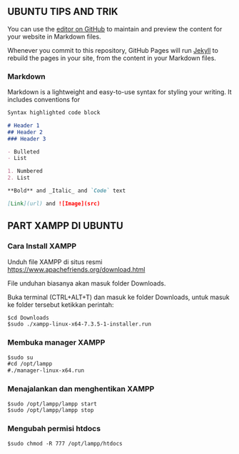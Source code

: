 ## UBUNTU TIPS AND TRIK

You can use the [editor on GitHub](https://github.com/fikidedi/ubuntu/edit/main/README.md) to maintain and preview the content for your website in Markdown files.

Whenever you commit to this repository, GitHub Pages will run [Jekyll](https://jekyllrb.com/) to rebuild the pages in your site, from the content in your Markdown files.

### Markdown

Markdown is a lightweight and easy-to-use syntax for styling your writing. It includes conventions for

```markdown
Syntax highlighted code block

# Header 1
## Header 2
### Header 3

- Bulleted
- List

1. Numbered
2. List

**Bold** and _Italic_ and `Code` text

[Link](url) and ![Image](src)
```

## PART XAMPP DI UBUNTU

### Cara Install XAMPP

Unduh file XAMPP di situs resmi https://www.apachefriends.org/download.html

File unduhan biasanya akan masuk folder Downloads.

Buka terminal (CTRL+ALT+T) dan masuk ke folder Downloads,  untuk masuk ke folder tersebut ketikkan perintah:

```markdown
$cd Downloads
$sudo ./xampp-linux-x64-7.3.5-1-installer.run
```

### Membuka manager XAMPP

```markdown
$sudo su
#cd /opt/lampp
#./manager-linux-x64.run
```

### Menajalankan dan menghentikan XAMPP 
```markdown
$sudo /opt/lampp/lampp start
$sudo /opt/lampp/lampp stop
```

### Mengubah permisi htdocs
```markdown
$sudo chmod -R 777 /opt/lampp/htdocs
```

